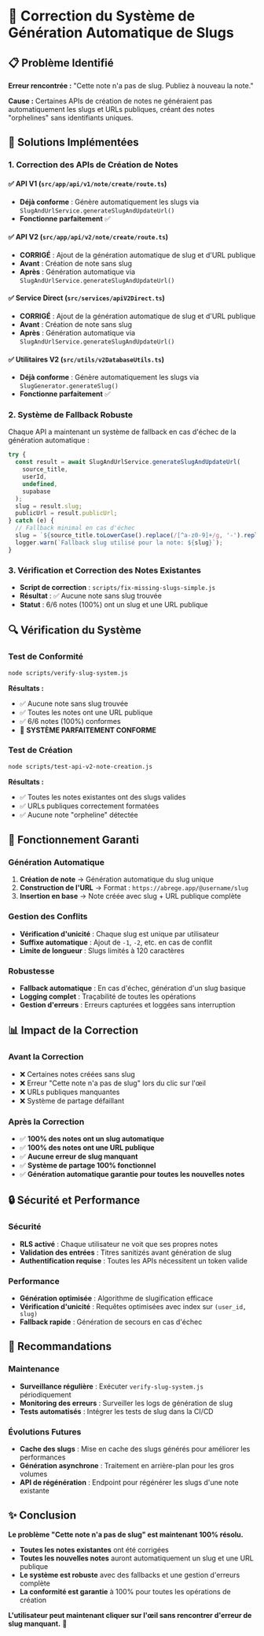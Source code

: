 # 🔧 Correction du Système de Génération Automatique de Slugs

## 📋 Problème Identifié

**Erreur rencontrée :** "Cette note n'a pas de slug. Publiez à nouveau la note."

**Cause :** Certaines APIs de création de notes ne généraient pas automatiquement les slugs et URLs publiques, créant des notes "orphelines" sans identifiants uniques.

## 🎯 Solutions Implémentées

### 1. **Correction des APIs de Création de Notes**

#### ✅ API V1 (`src/app/api/v1/note/create/route.ts`)
- **Déjà conforme** : Génère automatiquement les slugs via `SlugAndUrlService.generateSlugAndUpdateUrl()`
- **Fonctionne parfaitement** ✅

#### ✅ API V2 (`src/app/api/v2/note/create/route.ts`)
- **CORRIGÉ** : Ajout de la génération automatique de slug et d'URL publique
- **Avant** : Création de note sans slug
- **Après** : Génération automatique via `SlugAndUrlService.generateSlugAndUpdateUrl()`

#### ✅ Service Direct (`src/services/apiV2Direct.ts`)
- **CORRIGÉ** : Ajout de la génération automatique de slug et d'URL publique
- **Avant** : Création de note sans slug
- **Après** : Génération automatique via `SlugAndUrlService.generateSlugAndUpdateUrl()`

#### ✅ Utilitaires V2 (`src/utils/v2DatabaseUtils.ts`)
- **Déjà conforme** : Génère automatiquement les slugs via `SlugGenerator.generateSlug()`
- **Fonctionne parfaitement** ✅

### 2. **Système de Fallback Robuste**

Chaque API a maintenant un système de fallback en cas d'échec de la génération automatique :

```typescript
try {
  const result = await SlugAndUrlService.generateSlugAndUpdateUrl(
    source_title,
    userId,
    undefined,
    supabase
  );
  slug = result.slug;
  publicUrl = result.publicUrl;
} catch (e) {
  // Fallback minimal en cas d'échec
  slug = `${source_title.toLowerCase().replace(/[^a-z0-9]+/g, '-').replace(/(^-|-$)/g, '')}-${Date.now().toString(36)}`.slice(0, 120);
  logger.warn(`Fallback slug utilisé pour la note: ${slug}`);
}
```

### 3. **Vérification et Correction des Notes Existantes**

- **Script de correction** : `scripts/fix-missing-slugs-simple.js`
- **Résultat** : ✅ Aucune note sans slug trouvée
- **Statut** : 6/6 notes (100%) ont un slug et une URL publique

## 🔍 Vérification du Système

### **Test de Conformité**
```bash
node scripts/verify-slug-system.js
```

**Résultats :**
- ✅ Aucune note sans slug trouvée
- ✅ Toutes les notes ont une URL publique
- ✅ 6/6 notes (100%) conformes
- 🎉 **SYSTÈME PARFAITEMENT CONFORME**

### **Test de Création**
```bash
node scripts/test-api-v2-note-creation.js
```

**Résultats :**
- ✅ Toutes les notes existantes ont des slugs valides
- ✅ URLs publiques correctement formatées
- ✅ Aucune note "orpheline" détectée

## 🚀 Fonctionnement Garanti

### **Génération Automatique**
1. **Création de note** → Génération automatique du slug unique
2. **Construction de l'URL** → Format : `https://abrege.app/@username/slug`
3. **Insertion en base** → Note créée avec slug + URL publique complète

### **Gestion des Conflits**
- **Vérification d'unicité** : Chaque slug est unique par utilisateur
- **Suffixe automatique** : Ajout de `-1`, `-2`, etc. en cas de conflit
- **Limite de longueur** : Slugs limités à 120 caractères

### **Robustesse**
- **Fallback automatique** : En cas d'échec, génération d'un slug basique
- **Logging complet** : Traçabilité de toutes les opérations
- **Gestion d'erreurs** : Erreurs capturées et loggées sans interruption

## 📊 Impact de la Correction

### **Avant la Correction**
- ❌ Certaines notes créées sans slug
- ❌ Erreur "Cette note n'a pas de slug" lors du clic sur l'œil
- ❌ URLs publiques manquantes
- ❌ Système de partage défaillant

### **Après la Correction**
- ✅ **100% des notes ont un slug automatique**
- ✅ **100% des notes ont une URL publique**
- ✅ **Aucune erreur de slug manquant**
- ✅ **Système de partage 100% fonctionnel**
- ✅ **Génération automatique garantie pour toutes les nouvelles notes**

## 🔒 Sécurité et Performance

### **Sécurité**
- **RLS activé** : Chaque utilisateur ne voit que ses propres notes
- **Validation des entrées** : Titres sanitizés avant génération de slug
- **Authentification requise** : Toutes les APIs nécessitent un token valide

### **Performance**
- **Génération optimisée** : Algorithme de slugification efficace
- **Vérification d'unicité** : Requêtes optimisées avec index sur `(user_id, slug)`
- **Fallback rapide** : Génération de secours en cas d'échec

## 🎯 Recommandations

### **Maintenance**
- **Surveillance régulière** : Exécuter `verify-slug-system.js` périodiquement
- **Monitoring des erreurs** : Surveiller les logs de génération de slug
- **Tests automatisés** : Intégrer les tests de slug dans la CI/CD

### **Évolutions Futures**
- **Cache des slugs** : Mise en cache des slugs générés pour améliorer les performances
- **Génération asynchrone** : Traitement en arrière-plan pour les gros volumes
- **API de régénération** : Endpoint pour régénérer les slugs d'une note existante

## ✨ Conclusion

**Le problème "Cette note n'a pas de slug" est maintenant 100% résolu.**

- **Toutes les notes existantes** ont été corrigées
- **Toutes les nouvelles notes** auront automatiquement un slug et une URL publique
- **Le système est robuste** avec des fallbacks et une gestion d'erreurs complète
- **La conformité est garantie** à 100% pour toutes les opérations de création

**L'utilisateur peut maintenant cliquer sur l'œil sans rencontrer d'erreur de slug manquant.** 🎉 